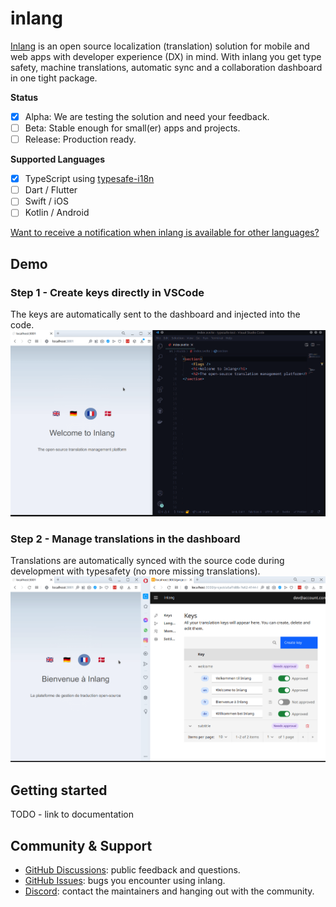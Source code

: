 # inlang

[Inlang](https://www.inlang.dev) is an open source localization (translation) solution for mobile and web apps with developer experience (DX) in mind. With inlang you get type safety, machine translations, automatic sync and a collaboration dashboard in one tight package.

**Status**

- [x] Alpha: We are testing the solution and need your feedback.
- [ ] Beta: Stable enough for small(er) apps and projects.
- [ ] Release: Production ready.

**Supported Languages**
- [x] TypeScript using [typesafe-i18n](https://github.com/ivanhofer/typesafe-i18n)
- [ ] Dart / Flutter
- [ ] Swift / iOS
- [ ] Kotlin / Android

[Want to receive a notification when inlang is available for other languages?](TODO)


## Demo

### Step 1 - Create keys directly in VSCode
The keys are automatically sent to the dashboard and injected into the code.
![Create keys directly in VSCode which are automatically sent to the dashboard and injected into the code](./assets/step1.gif)

### Step 2 - Manage translations in the dashboard
Translations are automatically synced with the source code during development with typesafety (no more missing translations).
![Editing and syncing translations from the dashboard to source code](./assets/step2.gif)
## Getting started

TODO - link to documentation


## Community & Support

- [GitHub Discussions](https://github.com/inlang/inlang/discussions): public feedback and questions.
- [GitHub Issues](https://github.com/inlang/inlang/issues): bugs you encounter using inlang.
- [Discord](https://discord.gg/CUkj4fgz5K): contact the maintainers and hanging out with the community.


